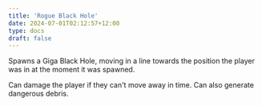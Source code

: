 ```yaml
---
title: 'Rogue Black Hole'
date: 2024-07-01T02:12:57+12:00
type: docs
draft: false
---
```


Spawns a Giga Black Hole, moving in a line towards the position the player was in at the moment it was spawned.

Can damage the player if they can't move away in time. Can also generate dangerous debris.
